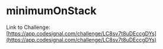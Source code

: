 # minimumOnStack

Link to Challenge: [https://app.codesignal.com/challenge/LC8sv7t8uDEccgDYs](https://app.codesignal.com/challenge/LC8sv7t8uDEccgDYs)